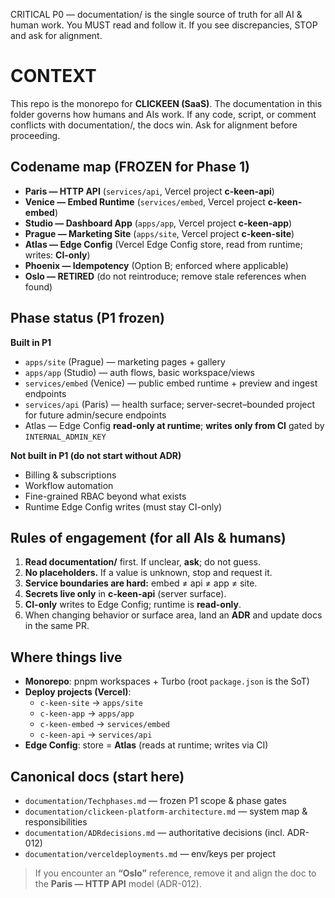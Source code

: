 CRITICAL P0 — documentation/ is the single source of truth for all AI & human work. You MUST read and follow it. If you see discrepancies, STOP and ask for alignment.

# CONTEXT

This repo is the monorepo for **CLICKEEN (SaaS)**. The documentation in this folder governs how humans and AIs work. If any code, script, or comment conflicts with documentation/, the docs win. Ask for alignment before proceeding.

## Codename map (FROZEN for Phase 1)
- **Paris — HTTP API** (`services/api`, Vercel project **c-keen-api**)  
- **Venice — Embed Runtime** (`services/embed`, Vercel project **c-keen-embed**)  
- **Studio — Dashboard App** (`apps/app`, Vercel project **c-keen-app**)  
- **Prague — Marketing Site** (`apps/site`, Vercel project **c-keen-site**)  
- **Atlas — Edge Config** (Vercel Edge Config store, read from runtime; writes: **CI-only**)  
- **Phoenix — Idempotency** (Option B; enforced where applicable)  
- **Oslo — RETIRED** (do not reintroduce; remove stale references when found)

## Phase status (P1 frozen)
**Built in P1**
- `apps/site` (Prague) — marketing pages + gallery
- `apps/app` (Studio) — auth flows, basic workspace/views
- `services/embed` (Venice) — public embed runtime + preview and ingest endpoints
- `services/api` (Paris) — health surface; server-secret–bounded project for future admin/secure endpoints
- Atlas — Edge Config **read-only at runtime**; **writes only from CI** gated by `INTERNAL_ADMIN_KEY`

**Not built in P1 (do not start without ADR)**
- Billing & subscriptions
- Workflow automation
- Fine-grained RBAC beyond what exists
- Runtime Edge Config writes (must stay CI-only)

## Rules of engagement (for all AIs & humans)
1. **Read documentation/** first. If unclear, **ask**; do not guess.  
2. **No placeholders.** If a value is unknown, stop and request it.  
3. **Service boundaries are hard:** embed ≠ api ≠ app ≠ site.  
4. **Secrets live only** in **c-keen-api** (server surface).  
5. **CI-only** writes to Edge Config; runtime is **read-only**.  
6. When changing behavior or surface area, land an **ADR** and update docs in the same PR.

## Where things live
- **Monorepo**: pnpm workspaces + Turbo (root `package.json` is the SoT)  
- **Deploy projects (Vercel)**:  
  - `c-keen-site` → `apps/site`  
  - `c-keen-app` → `apps/app`  
  - `c-keen-embed` → `services/embed`  
  - `c-keen-api` → `services/api`  
- **Edge Config**: store = **Atlas** (reads at runtime; writes via CI)

## Canonical docs (start here)
- `documentation/Techphases.md` — frozen P1 scope & phase gates  
- `documentation/clickeen-platform-architecture.md` — system map & responsibilities  
- `documentation/ADRdecisions.md` — authoritative decisions (incl. ADR-012)  
- `documentation/verceldeployments.md` — env/keys per project

> If you encounter an **“Oslo”** reference, remove it and align the doc to the **Paris — HTTP API** model (ADR-012).